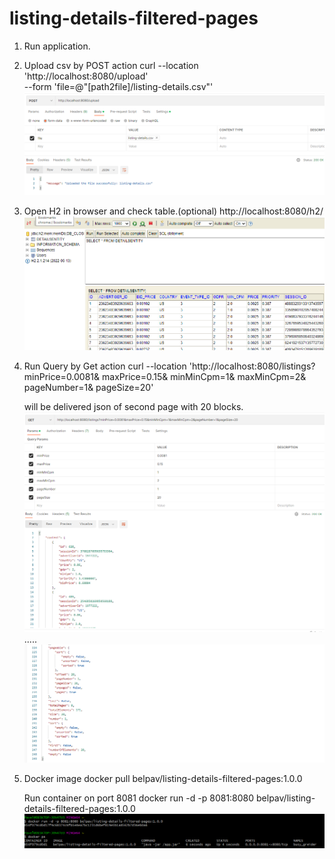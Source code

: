 # listing-details-filtered-pages

1. Run application.
2. Upload csv by POST action
   curl --location 'http://localhost:8080/upload' \
   --form 'file=@"[path2file]/listing-details.csv"'
![img_1.png](img_1.png)
3. Open H2 in browser and check table.(optional)
   http://localhost:8080/h2/
![img.png](img.png)
4. Run Query by Get action
   curl --location 'http://localhost:8080/listings?
                                          minPrice=0.0081&
                                          maxPrice=0.15&
                                          minMinCpm=1&
                                          maxMinCpm=2& 
                                          pageNumber=1&
                                          pageSize=20'
    
    will be delivered json of second page with 20 blocks.
![img_2.png](img_2.png)
.....
![img_3.png](img_3.png)


5. Docker image
   docker pull belpav/listing-details-filtered-pages:1.0.0

    Run container on port 8081
   docker run -d -p 8081:8080 belpav/listing-details-filtered-pages:1.0.0
![img_4.png](img_4.png)